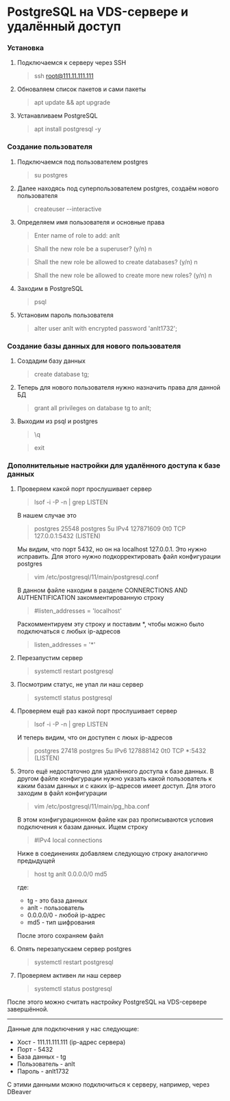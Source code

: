 # PostgreSQL на VDS-сервере и удалённый доступ

### Установка

1) Подключаемся к серверу через SSH
    > ssh root@111.11.111.111
2) Обноваляем список пакетов и сами пакеты
    > apt update && apt upgrade
3) Устанавливаем PostgreSQL 
    > apt install postgresql -y

### Создание пользователя

1) Подключаемся под пользователем postgres 
    > su postgres
3) Далее находясь под суперпользователем postgres, создаём нового пользователя
    > createuser --interactive
4) Определяем имя пользователя и основные права
    > Enter name of role to add: anlt
    
    > Shall the new role be a superuser? (y/n) n
    
    > Shall the new role be allowed to create databases? (y/n) n
    
    > Shall the new role be allowed to create more new roles? (y/n) n
5) Заходим в PostgreSQL
    > psql
6) Установим пароль пользователя
    > alter user anlt with encrypted password 'anlt1732';

### Создание базы данных для нового пользователя

1) Создадим базу данных
    > create database tg;
2) Теперь для нового пользователя нужно назначить права для данной БД
    > grant all privileges on database tg to anlt;
3) Выходим из psql и postgres
    > \q

    > exit

### Дополнительные настройки для удалённого доступа к базе данных

1) Проверяем какой порт прослушивает сервер
    > lsof -i -P -n | grep LISTEN

    В нашем случае это
    > postgres 25548 postgres    5u  IPv4 127871609      0t0  TCP 127.0.0.1:5432 (LISTEN)

    Мы видим, что порт 5432, но он на localhost 127.0.0.1. Это нужно исправить. Для этого
    нужно подкорректировать файл конфигурации postgres
    > vim /etc/postgresql/11/main/postgresql.conf
    
    В данном файле находим в разделе CONNERCTIONS AND AUTHENTIFICATION закомментированную строку 

    > #listen_addresses = 'localhost'
    
    Раскомментируем эту строку и поставим *, чтобы можно было подключаться с любых ip-адресов

    > listen_addresses = '*'

2) Перезапустим сервер

   > systemctl restart postgresql

3) Посмотрим статус, не упал ли наш сервер
   > systemctl status postgresql

4) Проверяем ещё раз какой порт прослушивает сервер

   > lsof -i -P -n | grep LISTEN

   И теперь видим, что он доступен с люых ip-адресов

   > postgres 27418 postgres    5u  IPv6 127888142      0t0  TCP *:5432 (LISTEN)

5) Этого ещё недостаточно для удалённого доступа к базе данных. В другом файле конфигурации нужно 
указать какой пользователь к каким базам данных и с каких ip-адресов имеет доступ. 
Для этого заходим в файл конфигурации

    > vim /etc/postgresql/11/main/pg_hba.conf

   В этом конфигурационном файле как раз прописываются условия подключения к базам данных.
   Ищем строку
   > #IPv4 local connections

   Ниже в соединениях добавляем следующую строку аналогично предыдущей
   
   > host tg anlt 0.0.0.0/0 md5

   где: 
   - tg - это база данных
   - anlt - пользователь
   - 0.0.0.0/0 - любой ip-адрес
   - md5 - тип шифрования 
   
   После этого сохраняем файл

7) Опять перезапускаем сервер postgres
   > systemctl restart postgresql
8) Проверяем активен ли наш сервер
   > systemctl status postgresql


После этого можно считать настройку PostgreSQL на VDS-сервере завершённой.

----

Данные для подключения у нас следующие:

- Хост - 111.11.111.111 (ip-адрес сервера)
- Порт - 5432
- База данных - tg
- Пользователь - anlt
- Пароль - anlt1732

С этими данными можно подключиться к серверу, например, через DBeaver
